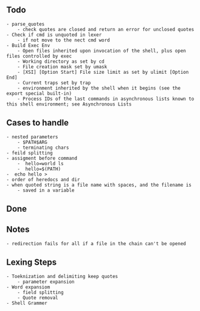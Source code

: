 ## Todo
	- parse_quotes 
    	- check quotes are closed and return an error for unclosed quotes
  	- Check if cmd is unquoted in lexer
    	- if not move to the nect cmd word
  	- Build Exec Env
    	- Open files inherited upon invocation of the shell, plus open files controlled by exec
    	- Working directory as set by cd
    	- File creation mask set by umask
    	- [XSI] [Option Start] File size limit as set by ulimit [Option End]
    	- Current traps set by trap
    	- environment inherited by the shell when it begins (see the export special built-in)
    	- Process IDs of the last commands in asynchronous lists known to this shell environment; see Asynchronous Lists
  
## Cases to handle
	- nested parameters
    	- $PATH$ARG
    	- terminating chars
  	- feild splitting
  	- assigment before command
    	-  hello=world ls
    	-  hello=$(PATH)
 	-  echo hello >
 	- order of heredocs and dir
 	- when quoted string is a file name with spaces, and the filename is
     	- saved in a variable
## Done


## Notes
	- redirection fails for all if a file in the chain can't be opened


## Lexing Steps
	- Toeknization and delimiting keep quotes
    	- parameter expansion
	- Word expansiom
    	- field splitting
    	- Quote removal
	- Shell Grammer

